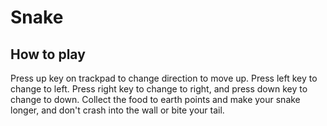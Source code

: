 # Snake
## How to play
Press up key on trackpad to change direction to move up. Press left key to change to left. Press right key to change to right, and press down key to change to down. Collect the food to earth points and make your snake longer, and don't crash into the wall or bite your tail.
